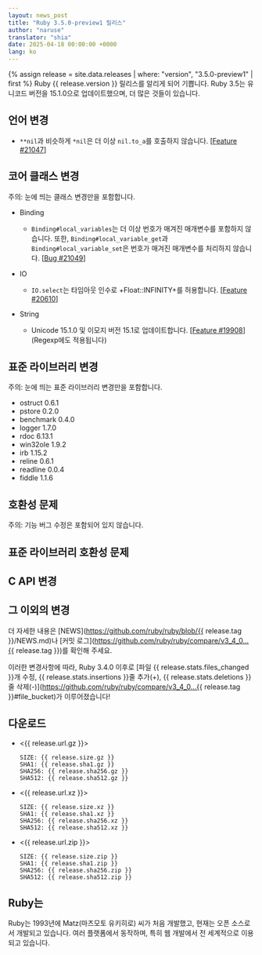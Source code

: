 ```yaml
---
layout: news_post
title: "Ruby 3.5.0-preview1 릴리스"
author: "naruse"
translator: "shia"
date: 2025-04-18 00:00:00 +0000
lang: ko
---
```


{% assign release = site.data.releases | where: "version", "3.5.0-preview1" | first %}
Ruby {{ release.version }} 릴리스를 알리게 되어 기쁩니다. Ruby 3.5는 유니코드 버전을 15.1.0으로 업데이트했으며, 더 많은 것들이 있습니다.

## 언어 변경

* `**nil`과 비슷하게 `*nil`은 더 이상 `nil.to_a`를 호출하지 않습니다.
  [[Feature #21047]]

## 코어 클래스 변경

주의: 눈에 띄는 클래스 변경만을 포함합니다.

* Binding

    * `Binding#local_variables`는 더 이상 번호가 매겨진 매개변수를 포함하지 않습니다.
      또한, `Binding#local_variable_get`과 `Binding#local_variable_set`은 번호가 매겨진 매개변수를 처리하지 않습니다.
      [[Bug #21049]]

* IO

    * `IO.select`는 타임아웃 인수로 +Float::INFINITY+를 허용합니다.
      [[Feature #20610]]

* String

    * Unicode 15.1.0 및 이모지 버전 15.1로 업데이트합니다. [[Feature #19908]]
        (Regexp에도 적용됩니다)


## 표준 라이브러리 변경

주의: 눈에 띄는 표준 라이브러리 변경만을 포함합니다.

* ostruct 0.6.1
* pstore 0.2.0
* benchmark 0.4.0
* logger 1.7.0
* rdoc 6.13.1
* win32ole 1.9.2
* irb 1.15.2
* reline 0.6.1
* readline 0.0.4
* fiddle 1.1.6

## 호환성 문제

주의: 기능 버그 수정은 포함되어 있지 않습니다.



## 표준 라이브러리 호환성 문제


## C API 변경



## 그 이외의 변경



더 자세한 내용은 [NEWS](https://github.com/ruby/ruby/blob/{{ release.tag }}/NEWS.md)나
[커밋 로그](https://github.com/ruby/ruby/compare/v3_4_0...{{ release.tag }})를
확인해 주세요.

이러한 변경사항에 따라, Ruby 3.4.0 이후로 [파일 {{ release.stats.files_changed }}개 수정, {{ release.stats.insertions }}줄 추가(+), {{ release.stats.deletions }}줄 삭제(-)](https://github.com/ruby/ruby/compare/v3_4_0...{{ release.tag }}#file_bucket)가
이루어졌습니다!

## 다운로드

* <{{ release.url.gz }}>

      SIZE: {{ release.size.gz }}
      SHA1: {{ release.sha1.gz }}
      SHA256: {{ release.sha256.gz }}
      SHA512: {{ release.sha512.gz }}

* <{{ release.url.xz }}>

      SIZE: {{ release.size.xz }}
      SHA1: {{ release.sha1.xz }}
      SHA256: {{ release.sha256.xz }}
      SHA512: {{ release.sha512.xz }}

* <{{ release.url.zip }}>

      SIZE: {{ release.size.zip }}
      SHA1: {{ release.sha1.zip }}
      SHA256: {{ release.sha256.zip }}
      SHA512: {{ release.sha512.zip }}

## Ruby는

Ruby는 1993년에 Matz(마츠모토 유키히로) 씨가 처음 개발했고,
현재는 오픈 소스로서 개발되고 있습니다. 여러 플랫폼에서 동작하며,
특히 웹 개발에서 전 세계적으로 이용되고 있습니다.

[Feature #21047]: https://bugs.ruby-lang.org/issues/21047
[Bug #21049]: https://bugs.ruby-lang.org/issues/21049
[Feature #20610]: https://bugs.ruby-lang.org/issues/20610
[Feature #19908]: https://bugs.ruby-lang.org/issues/19908
